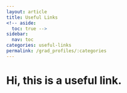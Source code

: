 ```yaml
---
layout: article
title: Useful Links
<!-- aside:
  toc: true -->
sidebar:
  nav: toc
categories: useful-links
permalink: /grad_profiles/:categories
---
```


# Hi, this is a useful link. 